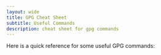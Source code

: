 ```yaml
---
layout: wide
title: GPG Cheat Sheet
subtitle: Useful Commands
description: cheat sheet for gpg commands
---
```


Here is a quick reference for some useful GPG commands:<br><br>

<script src="https://gist.github.com/maciakl/659ccee206c178c14b2b.js"></script>
